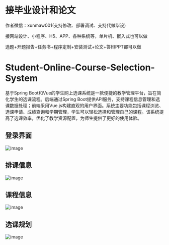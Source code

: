 # 接毕业设计和论文
作者微信：xunmaw001(支持修改、部署调试、支持代做毕设)

接网站设计、小程序、H5、APP、各种系统等，单片机、嵌入式也可以做

选题+开题报告+任务书+程序定制+安装测试+论文+答辩PPT都可以做
# Student-Online-Course-Selection-System
基于Spring Boot和Vue的学生网上选课系统是一款便捷的教学管理平台，旨在简化学生的选课流程。后端通过Spring Boot提供API服务，支持课程信息管理和选课数据处理；前端采用Vue.js构建直观的用户界面。系统主要功能包括课程浏览、选课申请、成绩查询和学期管理，学生可以轻松选择和管理自己的课程。该系统提高了选课效率，优化了教学资源配置，为师生提供了更好的使用体验。
## 登录界面
![image](https://github.com/user-attachments/assets/40a04638-2eb2-41d4-b3f0-f28f92016506)
## 排课信息
![image](https://github.com/user-attachments/assets/ad5754db-a525-4f4b-b861-ac7a55dd6046)
## 课程信息
![image](https://github.com/user-attachments/assets/b7bd583f-9daa-45c1-ae41-a02bf1465804)
## 选课规划
![image](https://github.com/user-attachments/assets/251b0374-a2a2-4b9a-a8c5-1bc71b5acc47)
